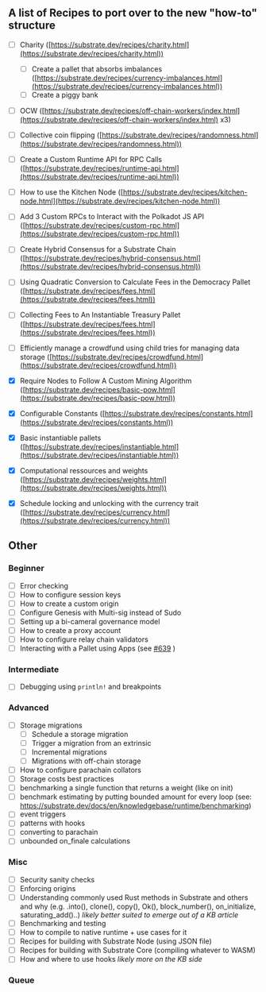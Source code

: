 ## A list of Recipes to port over to the new "how-to" structure

- [ ] Charity ([https://substrate.dev/recipes/charity.html](https://substrate.dev/recipes/charity.html))
  - [ ] Create a pallet that absorbs imbalances ([https://substrate.dev/recipes/currency-imbalances.html](https://substrate.dev/recipes/currency-imbalances.html))
  - [ ] Create a piggy bank
- [ ] OCW ([https://substrate.dev/recipes/off-chain-workers/index.html](https://substrate.dev/recipes/off-chain-workers/index.html) x3)
- [ ] Collective coin flipping ([https://substrate.dev/recipes/randomness.html](https://substrate.dev/recipes/randomness.html))
- [ ] Create a Custom Runtime API for RPC Calls ([https://substrate.dev/recipes/runtime-api.html](https://substrate.dev/recipes/runtime-api.html))
- [ ] How to use the Kitchen Node ([https://substrate.dev/recipes/kitchen-node.html](https://substrate.dev/recipes/kitchen-node.html))
- [ ] Add 3 Custom RPCs to Interact with the Polkadot JS API ([https://substrate.dev/recipes/custom-rpc.html](https://substrate.dev/recipes/custom-rpc.html))
- [ ] Create Hybrid Consensus for a Substrate Chain ([https://substrate.dev/recipes/hybrid-consensus.html](https://substrate.dev/recipes/hybrid-consensus.html))

- [ ] Using Quadratic Conversion to Calculate Fees in the Democracy Pallet ([https://substrate.dev/recipes/fees.html](https://substrate.dev/recipes/fees.html))
- [ ] Collecting Fees to An Instantiable Treasury Pallet ([https://substrate.dev/recipes/fees.html](https://substrate.dev/recipes/fees.html))
- [ ] Efficiently manage a crowdfund using child tries for managing data storage ([https://substrate.dev/recipes/crowdfund.html](https://substrate.dev/recipes/crowdfund.html))
- [x] Require Nodes to Follow A Custom Mining Algorithm ([https://substrate.dev/recipes/basic-pow.html](https://substrate.dev/recipes/basic-pow.html))
- [x] Configurable Constants ([https://substrate.dev/recipes/constants.html](https://substrate.dev/recipes/constants.html))
- [x] Basic instantiable pallets ([https://substrate.dev/recipes/instantiable.html](https://substrate.dev/recipes/instantiable.html))
- [x] Computational ressources and weights ([https://substrate.dev/recipes/weights.html](https://substrate.dev/recipes/weights.html))
- [x] Schedule locking and unlocking with the currency trait ([https://substrate.dev/recipes/currency.html](https://substrate.dev/recipes/currency.html))


## Other

### Beginner

- [ ] Error checking
- [ ] How to configure session keys
- [ ] How to create a custom origin
- [ ] Configure Genesis with Multi-sig instead of Sudo
- [ ] Setting up a bi-cameral governance model
- [ ] How to create a proxy account
- [ ] How to configure relay chain validators
- [ ] Interacting with a Pallet using Apps (see [#639](https://github.com/substrate-developer-hub/substrate-developer-hub.github.io/issues/639) )

### Intermediate

- [ ] Debugging using `println!` and breakpoints

### Advanced

- [ ] Storage migrations
  - [ ] Schedule a storage migration
  - [ ] Trigger a migration from an extrinsic
  - [ ] Incremental migrations
  - [ ] Migrations with off-chain storage
- [ ] How to configure parachain collators
- [ ] Storage costs best practices
- [ ] benchmarking a single function that returns a weight (like on init)
- [ ] benchmark estimating by putting bounded amount for every loop (see: https://substrate.dev/docs/en/knowledgebase/runtime/benchmarking)
- [ ] event triggers
- [ ] patterns with hooks
- [ ] converting to parachain
- [ ] unbounded on_finale calculations

### Misc

- [ ] Security sanity checks
- [ ] Enforcing origins
- [ ] Understanding commonly used Rust methods in Substrate and others and why (e.g. .into(), clone(), copy(), Ok(), block_number(), on_initialize, saturating_add()..) _likely better suited to emerge out of a KB article_
- [ ] Benchmarking and testing
- [ ] How to compile to native runtime + use cases for it
- [ ] Recipes for building with Substrate Node (using JSON file)
- [ ] Recipes for building with Substrate Core (compiling whatever to WASM)
- [ ] How and where to use hooks _likely more on the KB side_

### Queue
